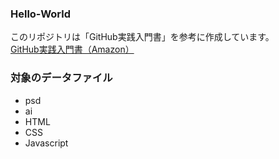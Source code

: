 ### Hello-World
このリポジトリは「GitHub実践入門書」を参考に作成しています。  
[GitHub実践入門書（Amazon）](https://www.amazon.co.jp/dp/477416366X/ref=cm_sw_r_tw_dp_x_eASlFb3P7DPVX)

### 対象のデータファイル
* psd
* ai
* HTML
* CSS
* Javascript
